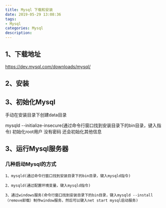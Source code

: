 ```yaml
---
title: Mysql 下载和安装
date: 2019-05-29 13:08:36
tags: 
- Mysql 
categories: Mysql 
description: 
---
```


## 1、下载地址

https://dev.mysql.com/downloads/mysql/

## 2、安装

## 3、初始化Mysql

手动在安装目录下创建data目录

mysqld --initialize-insecure(通过命令行窗口找到安装目录下的bin目录，键入指令)   初始化root用户 没有密码
还会初始化其他信息

## 3、运行Mysql服务器

###        几种启动Mysql的方式
```
1、mysqld(通过命令行窗口找到安装目录下的bin目录，键入mysqld指令)

2、mysqld(通过配置环境变量，键入mysqld指令)

3、通过windows服务(命令行窗口找到安装目录下的bin目录，键入mysqld --install（remove卸载）制作window服务，然后可以键入net start mysql启动服务)
```

